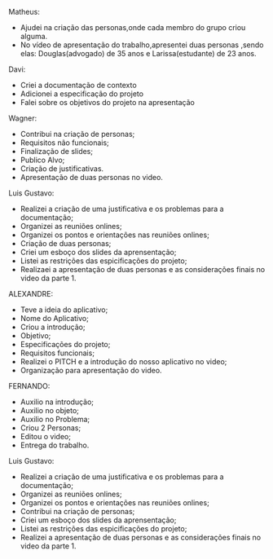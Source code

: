Matheus:
* Ajudei na criação das personas,onde cada membro do grupo criou alguma.
* No vídeo de apresentação do trabalho,apresentei duas personas ,sendo elas:
Douglas(advogado) de 35 anos e Larissa(estudante) de 23 anos.

Davi:
* Criei a documentação de contexto
* Adicionei a especificação do projeto
* Falei sobre os objetivos do projeto na apresentação

  
Wagner: 

* Contribui na criação de personas;
* Requisitos não funcionais;
* Finalização de slides;
* Publico Alvo;
* Criação de justificativas.
* Apresentação de duas personas no video.

Luis Gustavo: 
* Realizei a criação de uma justificativa e os problemas para a documentação;
* Organizei as reuniões onlines;
* Organizei os pontos e orientações nas reuniões onlines;
* Criação de duas personas;
* Criei um esboço dos slides da aprensentação;
* Listei as restrições das espicificações do projeto;
* Realizaei a apresentação de duas personas e as considerações finais no video da parte 1.

ALEXANDRE:
* Teve a ideia do aplicativo;
* Nome do Aplicativo;
* Criou a introdução;
* Objetivo;
* Especificações do projeto;
* Requisitos funcionais;
* Realizei o PITCH e a introdução do nosso aplicativo no video;
* Organização para apresentação do video.

FERNANDO:
* Auxilio na introdução;
* Auxilio no objeto;
* Auxilio no Problema;
* Criou 2 Personas;
* Editou o video;
* Entrega do trabalho.


Luis Gustavo: 
* Realizei a criação de uma justificativa e os problemas para a documentação;
* Organizei as reuniões onlines;
* Organizei os pontos e orientações nas reuniões onlines;
* Contribui na criação de personas;
* Criei um esboço dos slides da aprensentação;
* Listei as restrições das espicificações do projeto;
* Realizei a apresentação de duas personas e as considerações finais no video da parte 1.



